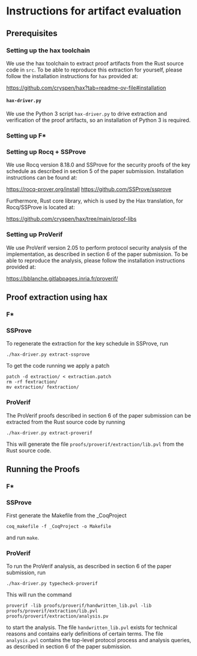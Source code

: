 # Instructions for artifact evaluation

## Prerequisites
### Setting up the hax toolchain
We use the hax toolchain to extract proof artifacts from the Rust
source code in `src`. To be able to reproduce this extraction for
yourself, please follow the installation instructions for `hax`
provided at:

https://github.com/cryspen/hax?tab=readme-ov-file#installation

#### `hax-driver.py`
We use the Python 3 script `hax-driver.py` to drive extraction and
verification of the proof artifacts, so an installation of Python 3 is
required.

### Setting up F*
### Setting up Rocq + SSProve
We use Rocq version 8.18.0 and SSProve for the security proofs of the
key schedule as described in section 5 of the paper submission. Installation
instructions can be found at:

https://rocq-prover.org/install
https://github.com/SSProve/ssprove

Furthermore, Rust core library, which is used by the Hax translation, for Rocq/SSProve is located at:

https://github.com/cryspen/hax/tree/main/proof-libs

### Setting up ProVerif
We use ProVerif version 2.05 to perform protocol security analysis of the
implementation, as described in section 6 of the paper submission.
To be able to reproduce the analysis, please follow the installation
instructions provided at:

https://bblanche.gitlabpages.inria.fr/proverif/

## Proof extraction using hax
### F*
### SSProve
To regenerate the extraction for the key schedule in SSProve, run
```
./hax-driver.py extract-ssprove
```

To get the code running we apply a patch
```
patch -d extraction/ < extraction.patch
rm -rf fextraction/
mv extraction/ fextraction/
```

### ProVerif
The ProVerif proofs described in section 6 of the paper submission can
be extracted from the Rust source code by running
```
./hax-driver.py extract-proverif
```

This will generate the file `proofs/proverif/extraction/lib.pvl` from
the Rust source code.

## Running the Proofs
### F*
### SSProve
First generate the Makefile from the _CoqProject
```
coq_makefile -f _CoqProject -o Makefile
```
and run `make`.

### ProVerif
To run the ProVerif analysis, as described in section 6 of the paper
submission, run
```
./hax-driver.py typecheck-proverif
```

This will run the command 
```
proverif -lib proofs/proverif/handwritten_lib.pvl -lib
proofs/proverif/extraction/lib.pvl proofs/proverif/extraction/analysis.pv
```
to start the analysis. The file `handwritten_lib.pvl` exists for
technical reasons and contains early
definitions of certain terms. The file `analysis.pvl` contains the
top-level protocol process and analysis queries, as described in
section 6 of the paper submission.
